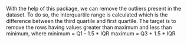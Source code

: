 With the help of this package, we can remove the outliers present in the dataset. 
To do so, the Interquartile range is calculated which is the difference between the third quartile and first quartile.
The target is to remove the rows having values greater than maximum and less than minimum, 
where minimum = Q1 - 1.5 * IQR
      maximum = Q3 + 1.5 * IQR
 
